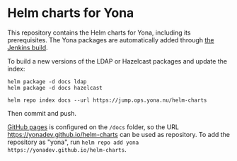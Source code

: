 # Helm charts for Yona

This repository contains the Helm charts for Yona, including its prerequisites. The Yona packages are automatically added through [the Jenkins build](https://yonadev.ci.cloudbees.com/job/build-and-test/job/master/).

To build a new versions of the LDAP or Hazelcast packages and update the index:

```
helm package -d docs ldap
helm package -d docs hazelcast

helm repo index docs --url https://jump.ops.yona.nu/helm-charts
```

Then commit and push.

[GitHub pages](https://pages.github.com/) is configured on the ``/docs`` folder, so the URL https://yonadev.github.io/helm-charts can be used as repository. To add the repository as "yona", run ``helm repo add yona https://yonadev.github.io/helm-charts``.
